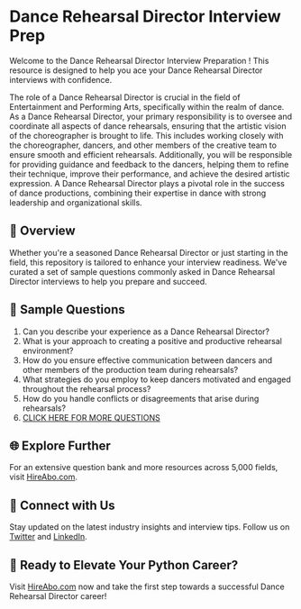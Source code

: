 # Dance Rehearsal Director Interview Prep

Welcome to the Dance Rehearsal Director Interview Preparation ! This resource is designed to help you ace your Dance Rehearsal Director interviews with confidence.

The role of a Dance Rehearsal Director is crucial in the field of Entertainment and Performing Arts, specifically within the realm of dance. As a Dance Rehearsal Director, your primary responsibility is to oversee and coordinate all aspects of dance rehearsals, ensuring that the artistic vision of the choreographer is brought to life. This includes working closely with the choreographer, dancers, and other members of the creative team to ensure smooth and efficient rehearsals. Additionally, you will be responsible for providing guidance and feedback to the dancers, helping them to refine their technique, improve their performance, and achieve the desired artistic expression. A Dance Rehearsal Director plays a pivotal role in the success of dance productions, combining their expertise in dance with strong leadership and organizational skills.

## 🚀 Overview

Whether you're a seasoned Dance Rehearsal Director or just starting in the field, this repository is tailored to enhance your interview readiness. We've curated a set of sample questions commonly asked in Dance Rehearsal Director interviews to help you prepare and succeed.

## 📝 Sample Questions

1. Can you describe your experience as a Dance Rehearsal Director?
2. What is your approach to creating a positive and productive rehearsal environment?
3. How do you ensure effective communication between dancers and other members of the production team during rehearsals?
4. What strategies do you employ to keep dancers motivated and engaged throughout the rehearsal process?
5. How do you handle conflicts or disagreements that arise during rehearsals?
6. [CLICK HERE FOR MORE QUESTIONS](https://hireabo.com/job/16_4_22/Dance%20Rehearsal%20Director)

## 🌐 Explore Further

For an extensive question bank and more resources across 5,000 fields, visit [HireAbo.com](https://www.hireabo.com).

## 📱 Connect with Us

Stay updated on the latest industry insights and interview tips. Follow us on [Twitter](https://twitter.com/hireabo) and [LinkedIn](https://www.linkedin.com/in/hire-abo-3609972a8/).

## 🚀 Ready to Elevate Your Python Career?

Visit [HireAbo.com](https://www.hireabo.com) now and take the first step towards a successful Dance Rehearsal Director career!